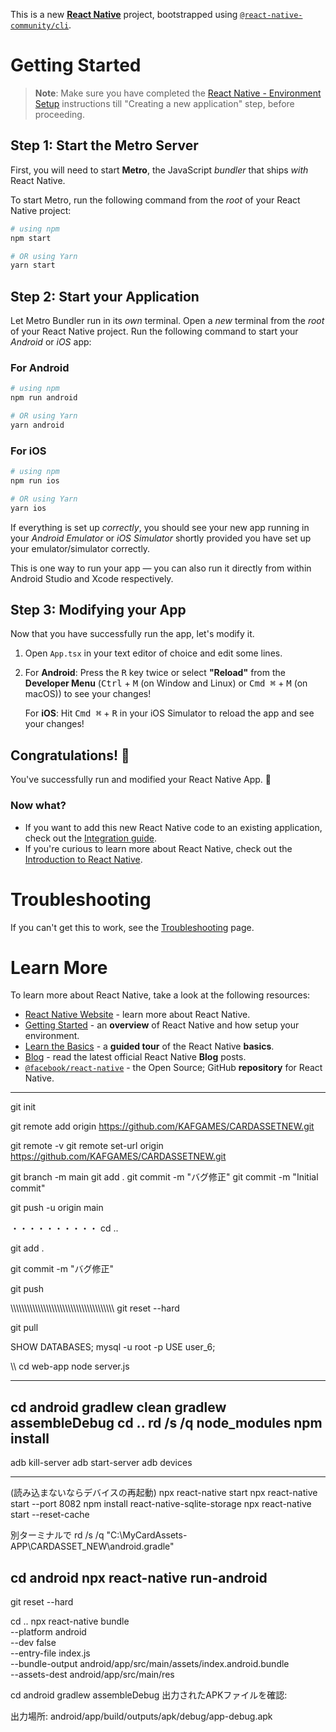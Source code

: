 This is a new [**React Native**](https://reactnative.dev) project, bootstrapped using [`@react-native-community/cli`](https://github.com/react-native-community/cli).

# Getting Started

>**Note**: Make sure you have completed the [React Native - Environment Setup](https://reactnative.dev/docs/environment-setup) instructions till "Creating a new application" step, before proceeding.

## Step 1: Start the Metro Server

First, you will need to start **Metro**, the JavaScript _bundler_ that ships _with_ React Native.

To start Metro, run the following command from the _root_ of your React Native project:

```bash
# using npm
npm start

# OR using Yarn
yarn start
```

## Step 2: Start your Application

Let Metro Bundler run in its _own_ terminal. Open a _new_ terminal from the _root_ of your React Native project. Run the following command to start your _Android_ or _iOS_ app:

### For Android

```bash
# using npm
npm run android

# OR using Yarn
yarn android
```

### For iOS

```bash
# using npm
npm run ios

# OR using Yarn
yarn ios
```

If everything is set up _correctly_, you should see your new app running in your _Android Emulator_ or _iOS Simulator_ shortly provided you have set up your emulator/simulator correctly.

This is one way to run your app — you can also run it directly from within Android Studio and Xcode respectively.

## Step 3: Modifying your App

Now that you have successfully run the app, let's modify it.

1. Open `App.tsx` in your text editor of choice and edit some lines.
2. For **Android**: Press the <kbd>R</kbd> key twice or select **"Reload"** from the **Developer Menu** (<kbd>Ctrl</kbd> + <kbd>M</kbd> (on Window and Linux) or <kbd>Cmd ⌘</kbd> + <kbd>M</kbd> (on macOS)) to see your changes!

   For **iOS**: Hit <kbd>Cmd ⌘</kbd> + <kbd>R</kbd> in your iOS Simulator to reload the app and see your changes!

## Congratulations! :tada:

You've successfully run and modified your React Native App. :partying_face:

### Now what?

- If you want to add this new React Native code to an existing application, check out the [Integration guide](https://reactnative.dev/docs/integration-with-existing-apps).
- If you're curious to learn more about React Native, check out the [Introduction to React Native](https://reactnative.dev/docs/getting-started).

# Troubleshooting

If you can't get this to work, see the [Troubleshooting](https://reactnative.dev/docs/troubleshooting) page.

# Learn More

To learn more about React Native, take a look at the following resources:

- [React Native Website](https://reactnative.dev) - learn more about React Native.
- [Getting Started](https://reactnative.dev/docs/environment-setup) - an **overview** of React Native and how setup your environment.
- [Learn the Basics](https://reactnative.dev/docs/getting-started) - a **guided tour** of the React Native **basics**.
- [Blog](https://reactnative.dev/blog) - read the latest official React Native **Blog** posts.
- [`@facebook/react-native`](https://github.com/facebook/react-native) - the Open Source; GitHub **repository** for React Native.

-------------------------------------------------------------------------------------
git init

git remote add origin https://github.com/KAFGAMES/CARDASSETNEW.git

git remote -v
git remote set-url origin https://github.com/KAFGAMES/CARDASSETNEW.git

git branch -m main
git add .
git commit -m "バグ修正"
git commit -m "Initial commit"

git push -u origin main


・・・・・・・・・・
cd ..

git add .

git commit -m "バグ修正"

git push

\\\\\\\\\\\\\\\\\\\\\\\\\\\\\\\\\\\\\\\\\\\\\\\\\\\\\\\\\\\\\\\\\\\\\\\\\\\\
git reset --hard

git pull

SHOW DATABASES;
mysql -u root -p
USE user_6;

\\\\
cd web-app
node server.js

----------------------------
cd android
gradlew clean
gradlew assembleDebug
cd ..
rd /s /q node_modules
npm install
-----------------------------------------------
adb kill-server
adb start-server
adb devices

----------------------------------------------
(読み込まないならデバイスの再起動)
npx react-native start
npx react-native start --port 8082
npm install react-native-sqlite-storage
npx react-native start --reset-cache

別ターミナルで
rd /s /q "C:\MyCardAssets-APP\CARDASSET_NEW\android\.gradle"

cd android
npx react-native run-android
-----------------------------------------------
git reset --hard

cd ..
npx react-native bundle \
  --platform android \
  --dev false \
  --entry-file index.js \
  --bundle-output android/app/src/main/assets/index.android.bundle \
  --assets-dest android/app/src/main/res

cd android
gradlew assembleDebug
出力されたAPKファイルを確認:

出力場所: android/app/build/outputs/apk/debug/app-debug.apk
